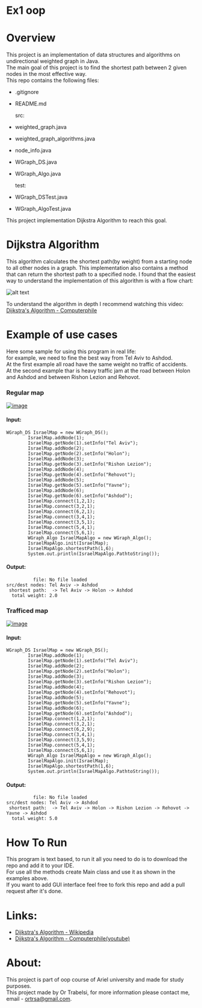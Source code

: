# Ex1 oop

# Overview 
This project is an implementation of data structures and algorithms on undirectional weighted graph in Java.  
The main goal of this project is to find the shortest path between 2 given nodes in the most effective way.  
This repo contains the following files:  
- .gitignore
- README.md  
  
  src:
- weighted_graph.java 
- weighted_graph_algorithms.java 
- node_info.java
- WGraph_DS.java
- WGraph_Algo.java 

  test:
- WGraph_DSTest.java
- WGraph_AlgoTest.java  
  
    
This project implementation Dijkstra Algorithm to reach this goal.  

# Dijkstra Algorithm
This algorithm calculates the shortest path(by weight) from a starting node to all other nodes in a graph.
This implementation also contains a method that can return the shortest path to a specified node.
I found that the easiest way to understand the implementation of this algorithm is with a flow chart:

![alt text](https://i.ibb.co/G25wb87/Dijkstra-Ex1.png)

To understand the algorithm in depth I recommend watching this video: [Dijkstra's Algorithm - Computerphile](https://www.youtube.com/watch?v=GazC3A4OQTE&feature=youtu.be) 


# Example of use cases
Here some sample for using this program in real life:  
for example, we need to fine the best way from Tel Aviv to Ashdod.  
At the first example all road have the same weight no traffic of accidents.  
At the second example thar is heavy traffic jam at the road between Holon and Ashdod and between Rishon Lezion and Rehovot.

### Regular map
[![image](https://www.linkpicture.com/q/צילום-מסך-2020-11-19-ב-12.19.02_1.png)](https://www.linkpicture.com/view.php?img=LPic5fb65455dfb331797244551)
#### Input:
```
WGraph_DS IsraelMap = new WGraph_DS();
        IsraelMap.addNode(1);
        IsraelMap.getNode(1).setInfo("Tel Aviv");
        IsraelMap.addNode(2);
        IsraelMap.getNode(2).setInfo("Holon");
        IsraelMap.addNode(3);
        IsraelMap.getNode(3).setInfo("Rishon Lezion");
        IsraelMap.addNode(4);
        IsraelMap.getNode(4).setInfo("Rehovot");
        IsraelMap.addNode(5);
        IsraelMap.getNode(5).setInfo("Yavne");
        IsraelMap.addNode(6);
        IsraelMap.getNode(6).setInfo("Ashdod");
        IsraelMap.connect(1,2,1);
        IsraelMap.connect(3,2,1);
        IsraelMap.connect(6,2,1);
        IsraelMap.connect(3,4,1);
        IsraelMap.connect(3,5,1);
        IsraelMap.connect(5,4,1);
        IsraelMap.connect(5,6,1);
        WGraph_Algo IsraelMapAlgo = new WGraph_Algo();
        IsraelMapAlgo.init(IsraelMap);
        IsraelMapAlgo.shortestPath(1,6);
        System.out.println(IsraelMapAlgo.PathtoString());
```
#### Output:

```
          file: No file loaded
src/dest nodes: Tel Aviv -> Ashdod
 shortest path:  -> Tel Aviv -> Holon -> Ashdod
  total weight: 2.0
```


### Trafficed map 
[![image](https://www.linkpicture.com/q/צילום-מסך-2020-11-19-ב-12.15.51.png)](https://www.linkpicture.com/view.php?img=LPic5fb646102beca472179639)
#### Input:
```
WGraph_DS IsraelMap = new WGraph_DS();
        IsraelMap.addNode(1);
        IsraelMap.getNode(1).setInfo("Tel Aviv");
        IsraelMap.addNode(2);
        IsraelMap.getNode(2).setInfo("Holon");
        IsraelMap.addNode(3);
        IsraelMap.getNode(3).setInfo("Rishon Lezion");
        IsraelMap.addNode(4);
        IsraelMap.getNode(4).setInfo("Rehovot");
        IsraelMap.addNode(5);
        IsraelMap.getNode(5).setInfo("Yavne");
        IsraelMap.addNode(6);
        IsraelMap.getNode(6).setInfo("Ashdod");
        IsraelMap.connect(1,2,1);
        IsraelMap.connect(3,2,1);
        IsraelMap.connect(6,2,9);
        IsraelMap.connect(3,4,1);
        IsraelMap.connect(3,5,9);
        IsraelMap.connect(5,4,1);
        IsraelMap.connect(5,6,1);
        WGraph_Algo IsraelMapAlgo = new WGraph_Algo();
        IsraelMapAlgo.init(IsraelMap);
        IsraelMapAlgo.shortestPath(1,6);
        System.out.println(IsraelMapAlgo.PathtoString());
```
#### Output:

```
          file: No file loaded
src/dest nodes: Tel Aviv -> Ashdod
 shortest path:  -> Tel Aviv -> Holon -> Rishon Lezion -> Rehovot -> Yavne -> Ashdod
  total weight: 5.0
```

# How To Run
This program is text based, to run it all you need to do is to download the repo and add it to your IDE.  
For use all the methods create Main class and use it as shown in the examples above.  
If you want to add GUI interface feel free to fork this repo and add a pull request after it's done.

# Links:
- [Dijkstra's Algorithm - Wikipedia](https://en.wikipedia.org/wiki/Dijkstra%27s_algorithm)
- [Dijkstra's Algorithm - Computerphile(youtube)](https://www.youtube.com/watch?v=GazC3A4OQTE&feature=youtu.be) 

# About:
This project is part of oop course of Ariel university and made for study purposes.  
This project made by Or Trabelsi, for more information please contact me, email - ortrsa@gmail.com.



